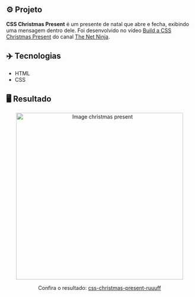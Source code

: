 ## ⚙️ Projeto
**CSS Christmas Present** é um presente de natal que abre e fecha, exibindo uma mensagem dentro dele. Foi desenvolvido no vídeo <a href="https://youtu.be/EudYjHN7StE">Build a CSS Christmas Present</a> do canal <a href="https://youtube.com/c/TheNetNinja">The Net Ninja</a>.


## ✈️ Tecnologias
- HTML
- CSS


## 🖥️ Resultado
<div align="center">
  <img alt="Image christmas present" src="https://i.imgur.com/NM5ISsV.png" width="450px">
  <p>Confira o resultado: <a href="https://css-christmas-present-ruuuff.netlify.app">css-christmas-present-ruuuff</a></p>
</div>
